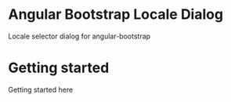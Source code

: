 # Angular Bootstrap Locale Dialog
Locale selector dialog for angular-bootstrap

# Getting started
Getting started here
